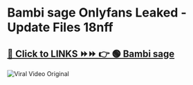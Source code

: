 
 # Bambi sage Onlyfans Leaked - Update Files 18nff

## <h2><a href="https://clipsfans.com/Bambi_sage&ref=git">🔗 Click to LINKS ⏩⏩ 👉 🟢 Bambi sage </a></h2>

<a href="https://clipsfans.com/Bambi_sage&ref=git" rel="nofollow" data-target="animated-image.originalLink"><img src="https://i.ibb.co.com/xMMVF88/686577567.gif" alt="Viral Video Original" style="max-width: 100%; display: inline-block;" data-target="animated-image.originalImage"></a>

